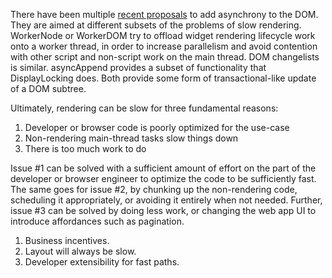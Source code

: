 There have been multiple [recent proposals](https://github.com/chrishtr/async-dom/blob/master/current-proposals.md) to add asynchrony to the DOM. They are aimed at different subsets of the problems of slow rendering.
WorkerNode or WorkerDOM try to offload widget rendering lifecycle work onto a worker thread, in order to increase parallelism and avoid contention with other script and non-script work on the main thread. DOM changelists is similar.
asyncAppend provides a subset of functionality that DisplayLocking does. Both provide some form of transactional-like update of a DOM subtree.

Ultimately, rendering can be slow for three fundamental reasons:
1. Developer or browser code is poorly optimized for the use-case
2. Non-rendering main-thread tasks slow things down
3. There is too much work to do

Issue #1 can be solved with a sufficient amount of effort on the part of the developer or browser engineer to optimize the code to be sufficiently fast. The same goes for issue #2, by chunking up the non-rendering code, scheduling it appropriately,  or avoiding it entirely when not needed. Further, issue #3 can be solved by doing less work, or changing the web app UI to introduce affordances such as pagination.

1. Business incentives.
2. Layout will always be slow.
3. Developer extensibility for fast paths.
